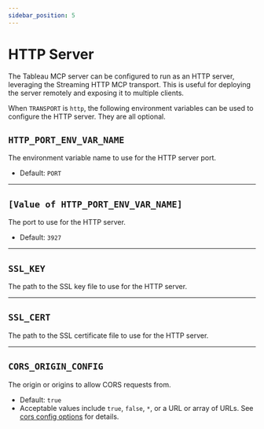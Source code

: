 ```yaml
---
sidebar_position: 5
---
```


# HTTP Server

The Tableau MCP server can be configured to run as an HTTP server, leveraging the Streaming HTTP MCP
transport. This is useful for deploying the server remotely and exposing it to multiple clients.

When `TRANSPORT` is `http`, the following environment variables can be used to configure the HTTP
server. They are all optional.

## `HTTP_PORT_ENV_VAR_NAME`

The environment variable name to use for the HTTP server port.

- Default: `PORT`

<hr />

## `[Value of HTTP_PORT_ENV_VAR_NAME]`

The port to use for the HTTP server.

- Default: `3927`

<hr />

## `SSL_KEY`

The path to the SSL key file to use for the HTTP server.

<hr />

## `SSL_CERT`

The path to the SSL certificate file to use for the HTTP server.

<hr />

## `CORS_ORIGIN_CONFIG`

The origin or origins to allow CORS requests from.

- Default: `true`
- Acceptable values include `true`, `false`, `*`, or a URL or array of URLs. See [cors config
  options][cors] for details.

[cors]: https://expressjs.com/en/resources/middleware/cors.html#configuration-options
